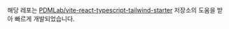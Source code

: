 해당 레포는 [PDMLab/vite-react-typescript-tailwind-starter](https://github.com/PDMLab/vite-react-typescript-tailwind-starter) 저장소의 도움을 받아 빠르게 개발되었습니다.
